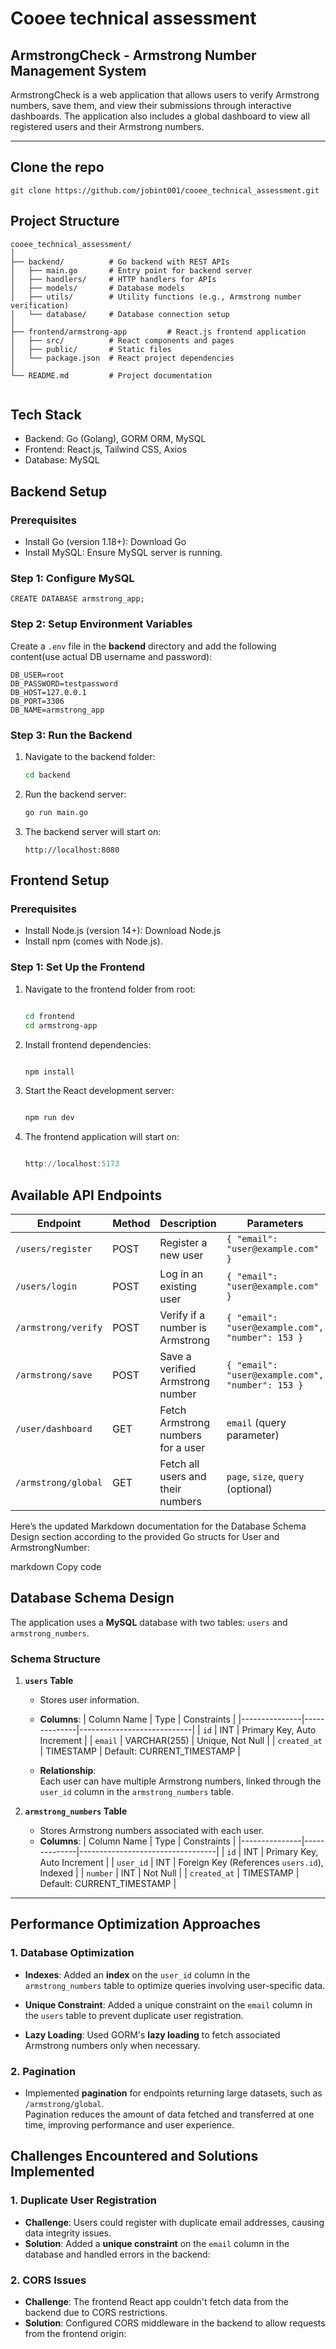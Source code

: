 # Cooee technical assessment

## **ArmstrongCheck - Armstrong Number Management System**

ArmstrongCheck is a web application that allows users to verify Armstrong numbers, save them, and view their submissions through interactive dashboards. The application also includes a global dashboard to view all registered users and their Armstrong numbers.

---

## Clone the repo
```
git clone https://github.com/jobint001/cooee_technical_assessment.git
```

## **Project Structure**

```plaintext
cooee_technical_assessment/
│
├── backend/          # Go backend with REST APIs
│   ├── main.go       # Entry point for backend server
│   ├── handlers/     # HTTP handlers for APIs
│   ├── models/       # Database models
│   ├── utils/        # Utility functions (e.g., Armstrong number verification)
│   └── database/     # Database connection setup
│
├── frontend/armstrong-app         # React.js frontend application
│   ├── src/          # React components and pages
│   ├── public/       # Static files
│   └── package.json  # React project dependencies
│
└── README.md         # Project documentation


```

## **Tech Stack**
- Backend: Go (Golang), GORM ORM, MySQL
- Frontend: React.js, Tailwind CSS, Axios
- Database: MySQL

## **Backend Setup**

### Prerequisites
- Install Go (version 1.18+): Download Go
- Install MySQL: Ensure MySQL server is running.
### Step 1: Configure MySQL
    CREATE DATABASE armstrong_app;
### **Step 2: Setup Environment Variables**

Create a `.env` file in the **backend** directory and add the following content(use actual DB username and password):

```env
DB_USER=root
DB_PASSWORD=testpassword
DB_HOST=127.0.0.1
DB_PORT=3306
DB_NAME=armstrong_app
```
### **Step 3: Run the Backend**

1. Navigate to the backend folder:

    ```bash
    cd backend
    ```
2. Run the backend server:
    ```bash
    go run main.go
    ```
3. The backend server will start on:
    ```
    http://localhost:8080
    ```
## **Frontend Setup**
### Prerequisites
- Install Node.js (version 14+): Download Node.js
- Install npm (comes with Node.js).
### Step 1: Set Up the Frontend
1. Navigate to the frontend folder from root:

    ```bash

    cd frontend
    cd armstrong-app
    ```
2. Install frontend dependencies:
    ```bash
    
    npm install
    ```

3. Start the React development server:

    ```bash

    npm run dev
    ```
4. The frontend application will start on:

    ```a

    http://localhost:5173
    ```


## **Available API Endpoints**

| **Endpoint**              | **Method** | **Description**                       | **Parameters**                              |
|----------------------------|------------|---------------------------------------|--------------------------------------------|
| `/users/register`          | POST       | Register a new user                   | `{ "email": "user@example.com" }`          |
| `/users/login`             | POST       | Log in an existing user               | `{ "email": "user@example.com" }`          |
| `/armstrong/verify`        | POST       | Verify if a number is Armstrong       | `{ "email": "user@example.com", "number": 153 }` |
| `/armstrong/save`          | POST       | Save a verified Armstrong number      | `{ "email": "user@example.com", "number": 153 }` |
| `/user/dashboard`          | GET        | Fetch Armstrong numbers for a user    | `email` (query parameter)                  |
| `/armstrong/global`        | GET        | Fetch all users and their numbers     | `page`, `size`, `query` (optional)         |


Here’s the updated Markdown documentation for the Database Schema Design section according to the provided Go structs for User and ArmstrongNumber:

markdown
Copy code
## **Database Schema Design**

The application uses a **MySQL** database with two tables: `users` and `armstrong_numbers`.

### **Schema Structure**

1. **`users` Table**
   - Stores user information.
   - **Columns**:
     | Column Name   | Type         | Constraints                |
     |---------------|--------------|----------------------------|
     | `id`         | INT          | Primary Key, Auto Increment |
     | `email`      | VARCHAR(255) | Unique, Not Null           |
     | `created_at` | TIMESTAMP    | Default: CURRENT_TIMESTAMP |

   - **Relationship**:  
     Each user can have multiple Armstrong numbers, linked through the `user_id` column in the `armstrong_numbers` table.

2. **`armstrong_numbers` Table**
   - Stores Armstrong numbers associated with each user.
   - **Columns**:
     | Column Name   | Type         | Constraints                      |
     |---------------|--------------|----------------------------------|
     | `id`         | INT          | Primary Key, Auto Increment      |
     | `user_id`    | INT          | Foreign Key (References `users.id`), Indexed |
     | `number`     | INT          | Not Null                         |
     | `created_at` | TIMESTAMP    | Default: CURRENT_TIMESTAMP       |


---

## **Performance Optimization Approaches**
### **1. Database Optimization**
- **Indexes**: Added an **index** on the `user_id` column in the `armstrong_numbers` table to optimize queries involving user-specific data.
    
- **Unique Constraint**: Added a unique constraint on the `email` column in the `users` table to prevent duplicate user registration.
    

- **Lazy Loading**: Used GORM's **lazy loading** to fetch associated Armstrong numbers only when necessary.

### **2. Pagination**
- Implemented **pagination** for endpoints returning large datasets, such as `/armstrong/global`.  
  Pagination reduces the amount of data fetched and transferred at one time, improving performance and user experience.

## **Challenges Encountered and Solutions Implemented**

### **1. Duplicate User Registration**
- **Challenge**: Users could register with duplicate email addresses, causing data integrity issues.
- **Solution**: Added a **unique constraint** on the `email` column in the database and handled errors in the backend:

### **2. CORS Issues**
- **Challenge**: The frontend React app couldn't fetch data from the backend due to CORS restrictions.
- **Solution**: Configured CORS middleware in the backend to allow requests from the frontend origin:
